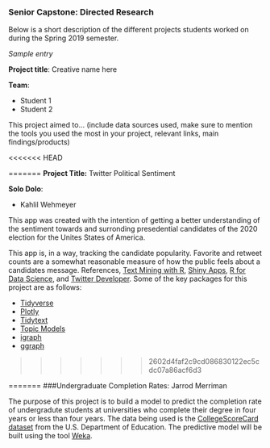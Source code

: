 ### Senior Capstone: Directed Research

Below is a short description of the different projects students worked on during the Spring 2019 semester. 

_Sample entry_

**Project title**: Creative name here

**Team**: 
- Student 1
- Student 2

This project aimed to... (include data sources used, make sure to mention the tools you used the most in your project, relevant links, main findings/products)

<<<<<<< HEAD

=======
**Project Title:** Twitter Political Sentiment

**Solo Dolo**:
- Kahlil Wehmeyer

This app was created with the intention of getting a better understanding of the sentiment towards and surronding presedential candidates of the 2020 election for the Unites States of America.

This app is, in a way, tracking the candidate popularity. Favorite and retweet counts are a somewhat reasonable measure of how the public feels about a candidates message.
References, [Text Mining with R](https://www.tidytextmining.com),
[Shiny Apps](https://shiny.rstudio.com/),
[R for Data Science](https://r4ds.had.co.nz), and 
[Twitter Developer](https://developer.twitter.com/content/developer-twitter/en.html). Some of the key packages for this project are as follows:
- [Tidyverse](https://www.tidyverse.org/)
- [Plotly](https://plot.ly/r/)
- [Tidytext](https://cran.r-project.org/web/packages/tidytext/vignettes/tidytext.html)
- [Topic Models](https://cran.r-project.org/web/packages/tm/index.html)
- [igraph](https://igraph.org/r/)
- [ggraph](https://cran.r-project.org/web/packages/ggraph/index.html)
>>>>>>> 2602d4faf2c9cd086830122ec5cdc07a86acf6d3


=======
###Undergraduate Completion Rates:  Jarrod Merriman

The purpose of this project is to build a model to predict the completion rate of undergradute students at universities who complete their degree in four years or less than four years. The data being used is the [CollegeScoreCard dataset](https://collegescorecard.ed.gov/data/) from the U.S. Department of Education. The predictive model will be built using the tool [Weka](https://www.cs.waikato.ac.nz/ml/weka/).

